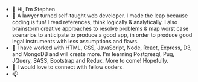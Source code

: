 - 👋 Hi, I’m Stephen
- 👀 A lawyer turned self-taught web developer. I made the leap because coding is fun! I read references, think logically & analytically. I also brainstorm creative approaches to resolve problems & map worst case scenarios to anticipate to produce a good app, in order to produce good legal instruments with less assumptions and flaws.
- 🌱 I have worked with HTML, CSS, JavaScript, Node, React, Express, D3, and MongoDB and will create more. I'm learning Postgresql, Pug, JQuery, SASS, Bootstrap and Redux. More to come! Hopefully.
- 💞️ I would love to connect with fellow coders.
- 📫 

<!---
shugyoza/shugyoza is a ✨ special ✨ repository because its `README.md` (this file) appears on your GitHub profile.
You can click the Preview link to take a look at your changes.
--->

